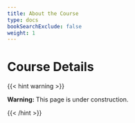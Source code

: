 ```yaml
---
title: About the Course 
type: docs
bookSearchExclude: false
weight: 1 
---
```


# **Course Details**

{{< hint warning >}}

**Warning:** This page is under construction.

{{< /hint >}}
